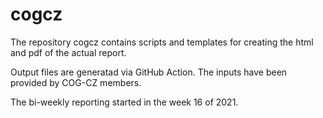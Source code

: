 # cogcz

The repository cogcz contains scripts and templates for creating the html and pdf of the actual report. 

Output files are generatad via GitHub Action. The inputs have been provided by COG-CZ members.

The bi-weekly reporting started in the week 16 of 2021.

